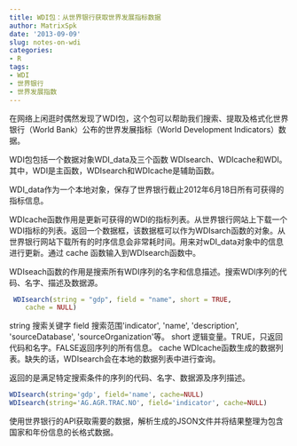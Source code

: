 ```yaml
---
title: WDI包：从世界银行获取世界发展指标数据
author: MatrixSpk
date: '2013-09-09'
slug: notes-on-wdi
categories:
- R
tags:
- WDI
- 世界银行
- 世界发展指数
---
```

在网络上闲逛时偶然发现了WDI包，这个包可以帮助我们搜索、提取及格式化世界银行（World Bank）公布的世界发展指标（World Development Indicators）数据。

WDI包包括一个数据对象WDI_data及三个函数 WDIsearch、WDIcache和WDI。其中，WDI是主函数，WDIsearch和WDIcache是辅助函数。

WDI_data作为一个本地对象，保存了世界银行截止2012年6月18日所有可获得的指标信息。

WDIcache函数作用是更新可获得的WDI的指标列表。从世界银行网站上下载一个WDI指标的列表。返回一个数据框，该数据框可以作为WDIsarch函数的对象。从世界银行网站下载所有的时序信息会非常耗时间。用来对wDI_data对象中的信息进行更新。通过 cache 函数输入到WDIsearch函数中。

WDIseach函数的作用是搜索所有WDI序列的名字和信息描述。搜索WDI序列的代码、名字、描述及数据源。


``` r
 WDIsearch(string = "gdp", field = "name", short = TRUE,
    cache = NULL)
```

string 搜索关键字
field 搜索范围'indicator', 'name', 'description', 'sourceDatabase', 'sourceOrganization'等。
short 逻辑变量。TRUE，只返回代码和名字。FALSE返回序列的所有信息。
cache WDIcache函数生成的数据列表。缺失的话，WDIsearch会在本地的数据列表中进行查询。

返回的是满足特定搜索条件的序列的代码、名字、数据源及序列描述。


``` r
WDIsearch(string='gdp', field='name', cache=NULL)
WDIsearch(string='AG.AGR.TRAC.NO', field='indicator', cache=NULL)
```

使用世界银行的API获取需要的数据，解析生成的JSON文件并将结果整理为包含国家和年份信息的长格式数据。
